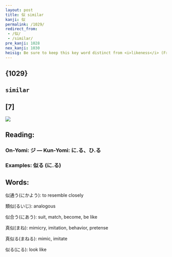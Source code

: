 ```yaml
---
layout: post
title: 似 similar
kanji: 似
permalink: /1029/
redirect_from:
 - /似/
 - /similar/
pre_kanji: 1028
nex_kanji: 1030
heisig: Be sure to keep this key word distinct from <i>likeness</i> (Frame 104). Its elements: <i>person</i> . . . <i>by means of</i>.
---
```


## {1029}

## `similar`

## [7]

<div class="stroke"><img src="E4BCBC.png" /></div>

## Reading:

### On-Yomi: ジ &mdash; Kun-Yomi: に.る、ひ.る

### Examples: 似る (に.る)

## Words:

似通う(にかよう): to resemble closely

類似(るいじ): analogous

似合う(にあう): suit, match, become, be like

真似(まね): mimicry, imitation, behavior, pretense

真似る(まねる): mimic, imitate

似る(にる): look like
